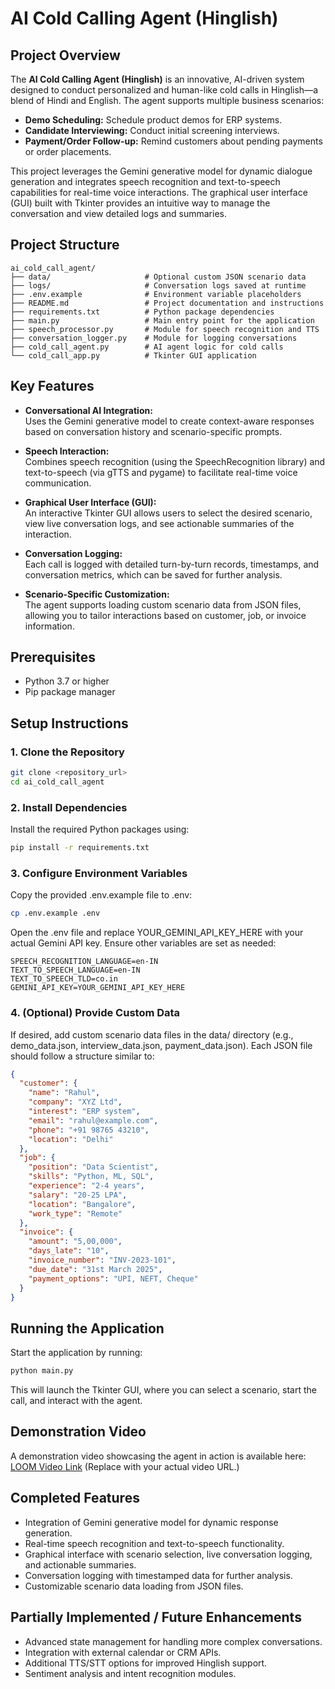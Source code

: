 # AI Cold Calling Agent (Hinglish)

## Project Overview
The **AI Cold Calling Agent (Hinglish)** is an innovative, AI-driven system designed to conduct personalized and human-like cold calls in Hinglish—a blend of Hindi and English. The agent supports multiple business scenarios:
- **Demo Scheduling:** Schedule product demos for ERP systems.
- **Candidate Interviewing:** Conduct initial screening interviews.
- **Payment/Order Follow-up:** Remind customers about pending payments or order placements.

This project leverages the Gemini generative model for dynamic dialogue generation and integrates speech recognition and text-to-speech capabilities for real-time voice interactions. The graphical user interface (GUI) built with Tkinter provides an intuitive way to manage the conversation and view detailed logs and summaries.

## Project Structure
```
ai_cold_call_agent/
├── data/                     # Optional custom JSON scenario data
├── logs/                     # Conversation logs saved at runtime
├── .env.example              # Environment variable placeholders
├── README.md                 # Project documentation and instructions
├── requirements.txt          # Python package dependencies
├── main.py                   # Main entry point for the application
├── speech_processor.py       # Module for speech recognition and TTS
├── conversation_logger.py    # Module for logging conversations
├── cold_call_agent.py        # AI agent logic for cold calls
└── cold_call_app.py          # Tkinter GUI application
```

## Key Features
- **Conversational AI Integration:**  
  Uses the Gemini generative model to create context-aware responses based on conversation history and scenario-specific prompts.

- **Speech Interaction:**  
  Combines speech recognition (using the SpeechRecognition library) and text-to-speech (via gTTS and pygame) to facilitate real-time voice communication.

- **Graphical User Interface (GUI):**  
  An interactive Tkinter GUI allows users to select the desired scenario, view live conversation logs, and see actionable summaries of the interaction.

- **Conversation Logging:**  
  Each call is logged with detailed turn-by-turn records, timestamps, and conversation metrics, which can be saved for further analysis.

- **Scenario-Specific Customization:**  
  The agent supports loading custom scenario data from JSON files, allowing you to tailor interactions based on customer, job, or invoice information.

## Prerequisites
- Python 3.7 or higher
- Pip package manager

## Setup Instructions

### 1. Clone the Repository
```bash
git clone <repository_url>
cd ai_cold_call_agent
```

### 2. Install Dependencies
Install the required Python packages using:
```bash
pip install -r requirements.txt
```

### 3. Configure Environment Variables
Copy the provided .env.example file to .env:
```bash
cp .env.example .env
```

Open the .env file and replace YOUR_GEMINI_API_KEY_HERE with your actual Gemini API key.
Ensure other variables are set as needed:
```
SPEECH_RECOGNITION_LANGUAGE=en-IN
TEXT_TO_SPEECH_LANGUAGE=en-IN
TEXT_TO_SPEECH_TLD=co.in
GEMINI_API_KEY=YOUR_GEMINI_API_KEY_HERE
```

### 4. (Optional) Provide Custom Data
If desired, add custom scenario data files in the data/ directory (e.g., demo_data.json, interview_data.json, payment_data.json). Each JSON file should follow a structure similar to:

```json
{
  "customer": {
    "name": "Rahul",
    "company": "XYZ Ltd",
    "interest": "ERP system",
    "email": "rahul@example.com",
    "phone": "+91 98765 43210",
    "location": "Delhi"
  },
  "job": {
    "position": "Data Scientist",
    "skills": "Python, ML, SQL",
    "experience": "2-4 years",
    "salary": "20-25 LPA",
    "location": "Bangalore",
    "work_type": "Remote"
  },
  "invoice": {
    "amount": "5,00,000",
    "days_late": "10",
    "invoice_number": "INV-2023-101",
    "due_date": "31st March 2025",
    "payment_options": "UPI, NEFT, Cheque"
  }
}
```

## Running the Application
Start the application by running:
```bash
python main.py
```

This will launch the Tkinter GUI, where you can select a scenario, start the call, and interact with the agent.

## Demonstration Video
A demonstration video showcasing the agent in action is available here: [LOOM Video Link](#)
(Replace with your actual video URL.)

## Completed Features
- Integration of Gemini generative model for dynamic response generation.
- Real-time speech recognition and text-to-speech functionality.
- Graphical interface with scenario selection, live conversation logging, and actionable summaries.
- Conversation logging with timestamped data for further analysis.
- Customizable scenario data loading from JSON files.

## Partially Implemented / Future Enhancements
- Advanced state management for handling more complex conversations.
- Integration with external calendar or CRM APIs.
- Additional TTS/STT options for improved Hinglish support.
- Sentiment analysis and intent recognition modules.


